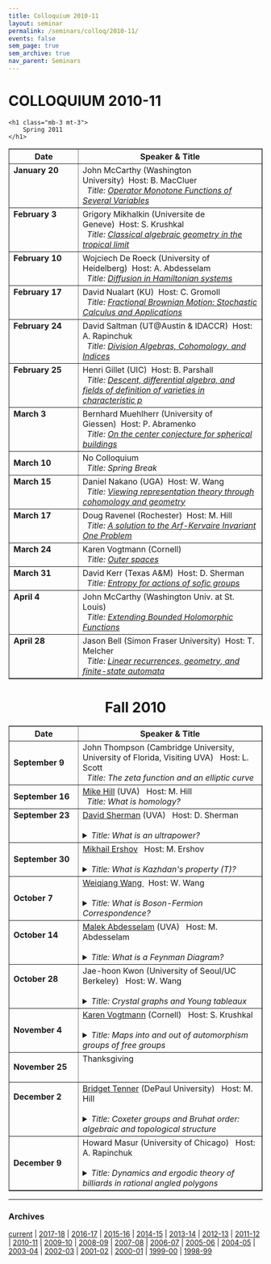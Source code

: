 ```yaml
---
title: Colloquium 2010-11
layout: seminar
permalink: /seminars/colloq/2010-11/
events: false
sem_page: true
sem_archive: true
nav_parent: Seminars
---
```


<h1 class="mt-2 mb-4">COLLOQUIUM 2010-11</h1>


    <h1 class="mb-3 mt-3">
        Spring 2011
    </h1>


<table border="no" width="97%" cellpadding="3">
    <thead>
        <tr>
            <th width="120">Date</th>
            <th>Speaker &amp; Title</th>
        </tr>
    </thead>
<tbody>

<tr>
	<td valign="top"><b>January 20</b></td>
	<td>John McCarthy (Washington University)&nbsp;&nbsp;<span class="small">Host: B. MacCluer</span><br />
	 &nbsp;&nbsp;<i>Title: <a href="javascript:Toggle('January 20')">Operator Monotone Functions of Several Variables</a></i>
<p id="January 20" style="display:none;">Self-adjoint $n$-by-$n$ matrices have a natural partial ordering, namely $ A \leq B $ if the matrix $ B-A$ is positive semi-definite.<br /><br />In 1934 K. Loewner characterized functions that preserve this ordering; these functions are called $n$-matrix monotone. The condition depends on the dimension $n$, but if a function is $n$-matrix monotone for all $n$, then it must extend analytically to a function that maps the upper half-plane to itself.<br /><br />I will describe Loewner's results, and then discuss what happens if one wants to characterize functions $f$ of two (or more) variables that are matrix monotone in the following sense: If $ A = (A_1, A_2)$ and $B = (B_1,B_2)$ are pairs of commuting self-adjoint $n$-by-$n$ matrices, with $A_1 \leq B_1 $ and $A_2 \leq B_2$, then $f(A) \leq f (B)$.<br /><br />This talk is based on joint work with Jim Agler and Nicholas Young.</p></td>
</tr>

<tr>
	<td valign="top"><b>February 3</b></td>
	<td>Grigory Mikhalkin (Universite de Geneve)&nbsp;&nbsp;<span class="small">Host: S. Krushkal</span><br />
	 &nbsp;&nbsp;<i>Title: <a href="javascript:Toggle('February 3')">Classical algebraic geometry in the tropical limit</a></i>
<p id="February 3" style="display:none;">Algebraic Geometry is one of the oldest and most central areas<br />in Mathematics. Looking at it from different angles may result in<br />quite different pictures. In this talk we'll take a tropical viewpoint.<br /><br />This is a point of view which ignores the phase of a complex<br />number (or the sign of a real number). There is a correspondence<br />principle between complex and tropical objects (which is related<br />to the correspondence principle in Quantum Mechanics). In the<br />talk we will consider some instances of this correspondence.<br /><br /></p></td>
</tr>

<tr>
	<td valign="top"><b>February 10</b></td>
	<td>Wojciech De Roeck (University of Heidelberg)&nbsp;&nbsp;<span class="small">Host: A. Abdesselam</span><br />
	 &nbsp;&nbsp;<i>Title: <a href="javascript:Toggle('February 10')">Diffusion in Hamiltonian systems</a></i>
<p id="February 10" style="display:none;">Whereas Hamiltonian dynamics (be it described by Newton's or Schr̦dinger's equation) is time-reversible, most phenomena in our macroscopic world are clearly irreversible.  On the level of theoretical phyiscs, this dichotomy between micro and macro is well-understood since the work of Boltzmann. However, the mathematical questions it raises, remain largely unsolved. Despite progress in the field of dynamical systems and quantum field theory, there are still only a few systems in which we can prove that irreversible behaviour like return to equilibrium, diffusion, friction, actually occur. I will present an overview and some recent progress.</p></td>
</tr>

<tr>
	<td valign="top"><b>February 17</b></td>
	<td>David Nualart (KU)&nbsp;&nbsp;<span class="small">Host: C. Gromoll</span><br />
	 &nbsp;&nbsp;<i>Title: <a href="javascript:Toggle('February 17')">Fractional Brownian Motion: Stochastic Calculus and Applications</a></i>
<p id="February 17" style="display:none;">The fractional Brownian motion is a centered self-similar Gaussian process with stationary increments, which depends on a parameter H in (0,1) called the Hurst index. In  this talk we will describe some basic properties of the fractional Brownian motion, and we  will analyze different approaches to construct a stochastic calculus with respect to this process using path-wise techniques, Riemann sums  and Malliavin calculus. We will  also present some  recent results on the  existence and uniqueness of solutions and numerical approximations for stochastic differential equations driven by a fractional Brownian motion.</p></td>
</tr>

<tr>
	<td valign="top"><b>February 24</b></td>
	<td>David Saltman (UT@Austin & IDACCR)&nbsp;&nbsp;<span class="small">Host: A. Rapinchuk</span><br />
	 &nbsp;&nbsp;<i>Title: <a href="javascript:Toggle('February 24')">Division Algebras, Cohomology, and Indices</a></i>
<p id="February 24" style="display:none;">The study of division algebras, meaning noncommutative ``fields'' finite over their center, is greatly enhanced by their correspondence with Brauer group elements and thereby with etale or Galois cohomology. But often the interesting properties of division algebras, like their degree or index (really their ``size''), is difficult or impossible to discern from the cohomology. Despite this there are results about indices over surfaces of various sorts, associated applications, and just a hint of a general theory. Of course there are many more interesting conjectures and questions without answers.</p></td>
</tr>

<tr>
	<td valign="top"><b>February 25</b></td>
	<td>Henri Gillet (UIC)&nbsp;&nbsp;<span class="small">Host: B. Parshall</span><br />
	 &nbsp;&nbsp;<i>Title: <a href="javascript:Toggle('February 25')">Descent, differential algebra, and fields of definition of varieties in characteristic p</a></i>
<p id="February 25" style="display:none;">If $X$ is a projective algebraic variety defined over an algebraically closed field $F$ of characteristic zero, then there is a unique minimal (algebraically closed) subfield $F_0$ of $F$ such that $X$ is isomorphic to a variety defined over $F_0$. In this talk, I shall discuss whether there are analogous results in characteristic p.<br /><br />Such questions arise in proofs of the geometric version of the Mordell conjecture. (Recall that the original Mordell conjecture asserts that a curve of genus at least 2 defined over a number field has only finitely many rational points).<br /><br />I will start by giving an overview of the theory of descent from a number of perspectives, sketch a proof of the characteristic zero result (which is to some extent "well known") and then discuss what happens in characteristic p. Along the way, I shall also mention various notions of Galois theory for purely inseparable extensions.<br /><br /></p></td>
</tr>

<tr>
	<td valign="top"><b>March 3</b></td>
	<td>Bernhard Muehlherr (University of Giessen)&nbsp;&nbsp;<span class="small">Host: P. Abramenko</span><br />
	 &nbsp;&nbsp;<i>Title: <a href="javascript:Toggle('March 3')">On the center conjecture for spherical buildings</a></i>
<p id="March 3" style="display:none;">The original motivation for the theory of buildings was to provide a purely combinatorial approach to semi-simple algebraic groups. Indeed, one of the first non-trivial applications of this theory was a combinatorial proof of an earlier version of the Borel-Tits theorem. This proof was indicated by Tits in 1962, but not written up in detail, because there was a more efficient approach for the final result using completely different tools. However, the original geometric ideas regained interest through the work of Serre on complete reducibility of spherical buildings which lead him to promote a question which became known as the 'center conjecture'.<br /><br />There are several versions of the center conjecture, and its 'simplicial version' has been proved in joint work with Tits for classical groups in 2006. The remaining exceptional -- and considerably more difficult -- cases have been treated by Leeb and Ramos-Cuevas in 2009.<br /><br />In the first part of my talk I intend to explain the center conjecture for projective spaces and to say something about its history. In the second part I want to present the main ideas of a new proof of the simplicial version of the center conjecture which I found recently in joint work with R. Weiss. It is considerably shorter than the existing proof and has also the advantage that it works uniformly for all types.</p></td>
</tr>

<tr>
	<td><b>March 10</b></td>
	<td>No Colloquium&nbsp;&nbsp;<span class="small"></span><br />
	 &nbsp;&nbsp;<i>Title: Spring Break</i></td>
</tr>

<tr>
	<td valign="top"><b>March 15</b></td>
	<td>Daniel Nakano (UGA)&nbsp;&nbsp;<span class="small">Host: W. Wang</span><br />
	 &nbsp;&nbsp;<i>Title: <a href="javascript:Toggle('March 15')">Viewing representation theory through cohomology and geometry</a></i>
<p id="March 15" style="display:none;">Representation theory emerged about 100 years ago with the pioneering work of Frobenius and Schur, and has become a central area of  mathematics because of its connections to combinatorics, algebraic geometry, number theory, and applications to physics. Cohomology theories were developed throughout the 20th century by topologists to construct algebraic invariants for the investigation of manifolds and topological spaces. Cohomology was also defined for algebraic structures like groups and Lie algebras to find the possible ways in which their representations can be glued together. <br /><br />In my talk I will demonstrate how cohomology theories for algebraic structures can be used to reintroduce ambient geometric structures into the picture. These methods have their origins in finite group cohomology. Later in the talk, I will present new applications of these ideas to "categorifying" the important long standing combinatorial notions of defect and atypicality developed by Kac and Wakimoto for Lie superalgebras. Moreover, as another application, I will present recent results on the realization of support varieties for irreducible representations for the small quantum group through the nilpotent cone (ambient geometry) with connections to the Lusztig Character Formula and the properties of Kazhdan-Lusztig polynomials.</p></td>
</tr>

<tr>
	<td valign="top"><b>March 17</b></td>
	<td>Doug Ravenel (Rochester)&nbsp;&nbsp;<span class="small">Host: M. Hill</span><br />
	 &nbsp;&nbsp;<i>Title: <a href="javascript:Toggle('March 17')">A solution to the Arf-Kervaire Invariant One Problem</a></i>
<p id="March 17" style="display:none;">In 2009 Mike Hill, Mike Hopkins and I solved the Kervaire invariant problem in stable homotopy theory.  In the first talk I will describe the history of the problem beginning with Pontryagin's work on the homotopy groups of spheres in the 1930s and Kervaire-Milnor's work on exotic spheres in the 1960s.</p></td>
</tr>

<tr>
	<td valign="top"><b>March 24</b></td>
	<td>Karen Vogtmann (Cornell)&nbsp;&nbsp;<span class="small"></span><br />
	 &nbsp;&nbsp;<i>Title: <a href="javascript:Toggle('March 24')">Outer spaces</a></i>
<p id="March 24" style="display:none;">Many classical families of groups, including arithmetic groups, surface mapping class groups and automorphism groups of free groups, are studied by considering the geometry and topology of their actions on nice contractible spaces.  In the case of the group Out(F_n) of outer automorphisms of a free group the appropriate space is known as Outer space.  I will describe Outer space, show how it is used to obtain information about Out(F_n) and then indicate how these ideas have recently been used to study a wider class of automorphism groups.</p></td>
</tr>

<tr>
	<td valign="top"><b>March 31</b></td>
	<td>David Kerr (Texas A&M)&nbsp;&nbsp;<span class="small">Host: D. Sherman</span><br />
	 &nbsp;&nbsp;<i>Title: <a href="javascript:Toggle('March 31')">Entropy for actions of sofic groups</a></i>
<p id="March 31" style="display:none;">In the late 1950s Kolmogorov introduced the concept of entropy into ergodic theory using ideas from information theory. Entropy has since become  a pervasive presence in dynamics, and as originally conceived by Kolmogorov it was ultimately seen to apply most generally to actions of amenable groups, for which one can average over partial orbits in a way that produces a meaningful invariant.<br /><br />Recently Lewis Bowen showed, quite surprisingly, that this theory of entropy can be vastly extended to the realm of actions of countable sofic groups. Soficity is a much weaker kind of finite approximation property than amenability, and in fact it is unknown whether there exists a countable group that is not sofic. The definition of entropy in this case required a new strategy that replaces the information-theoretic perspective with the statistical-mechanical idea of counting discrete models. Hanfeng Li and I have subsequently developed an alternative and more general approach to sofic entropy that uses operator algebras in an unexpectedly essential way. I will describe all of these developments and discuss some examples that also connect to operator algebras in a different way.</p></td>
</tr>

<tr>
	<td valign="top"><b>April 4</b></td>
	<td>John McCarthy (Washington Univ. at St. Louis)&nbsp;&nbsp;<span class="small"></span><br />
	 &nbsp;&nbsp;<i>Title: <a href="javascript:Toggle('April 4')">Extending Bounded Holomorphic Functions</a></i>
<p id="April 4" style="display:none;">Suppose $V$ is a subvariety of the bidisk, $\{ (z,w) \in {\mathcal C}^2 : |z| < 1, |w| < 1 \}$. Does every holomorphic function $f$ on $V$ have an extension to a holomorphic function $F$ on the whole bidisk? The answer is yes; this is a special case of a celebrated theorem of H. Cartan in 1951.<br /><br />Now suppose in addition that the range of $f$ lies in the open unit disk; can $F$ always be chosen so that it also takes values in the disk? The answer now depends on the geometry of $V$.<br /><br />I shall discuss how the problem arises, and what the solution is.</p></td>
</tr>

<tr>
	<td valign="top"><b>April 28</b></td>
	<td>Jason Bell (Simon Fraser University)&nbsp;&nbsp;<span class="small">Host: T. Melcher</span><br />
	 &nbsp;&nbsp;<i>Title: <a href="javascript:Toggle('April 28')">Linear recurrences, geometry, and finite-state automata</a></i>
<p id="April 28" style="display:none;">The Skolem-Mahler-Lech theorem is a well-known theorem from number theory which says that if $f(n)$ satisfies a linear recurrence over a field of characteristic $0$, then the set of $n$ for which $f(n)$ is equal to zero is a finite union of infinite arithmetic progressions along with a finite set.  We show how this theorem can be recast geometrically and is connected to the dynamical Mordell-Lang problem in arithmetic dynamics.  In addition, we consider what happens if $f(n)$ satisfies a recurrence over a field of characteristic $p>0$.  In this case, Derksen has shown that the conclusion does not hold, but that a beautiful characterization can be given in terms of finite-state automata, and we describe Derksen's work.  (Part of this talk involves joint work with Dragos Ghioca and Tom Tucker.)</p></td>
</tr>
</tbody>
</table>

<center>
<h1 class="mb-3 mt-3">
Fall 2010
</h1>

</center>

<table border="no" WIDTH="97%" CELLPADDING="3">
<thead>
    <tr>
    <th width="120" valign="top">Date</th>
    <th>Speaker &amp; Title</th>
    </tr>
</thead>
<tbody>
<tr>
    <td>
        <b>September 9</b>
    </td>
    <td>
        John Thompson (Cambridge University, University of Florida, Visiting UVA) &nbsp;&nbsp;<span class="small">Host: L. Scott</span><br />
        &nbsp;&nbsp;<i>Title: The zeta function and an elliptic curve</i>
    </td>
</tr>

<tr>
    <td>
        <b>September 16</b>
    </td>
    <td>
        <a href="http://people.virginia.edu/~mah7cd/">Mike Hill</a> (UVA) &nbsp;&nbsp;<span class="small">Host: M. Hill</span><br />
        &nbsp;&nbsp;<i>Title: What is homology?</i>
    </td>
</tr>

<TR>
<TD valign="top">
<B>September 23</B>
</td>
<td>
<a href="http://people.virginia.edu/~des5e/">David Sherman</a> (UVA) &nbsp;&nbsp;<span class="small">Host: D. Sherman</span><br>
&nbsp;&nbsp;<details><summary><i>Title: What is an ultrapower?</i></summary>  The classical ultrapower is a fundamental construction in logic, where it plays a role in several striking, easy-to-understand theorems about algebraic structures. There are also versions of the ultrapower construction for analytic structures such as Banach spaces, but these do not satisfy the same theorems until the underlying logic is also made more analytic. This talk will overlap by about half with one I gave in the algebra seminar last spring. I presume no familiarity with logic.
</details>
</TD></TR>

<TR>
    <td>
        <B>September 30</B>
    </td>
    <td>
<a href="http://people.virginia.edu/~mve2x/">Mikhail Ershov</a>
 &nbsp;&nbsp;<span class="small">Host: M. Ershov</span><br>
&nbsp;&nbsp;<details><summary><i>Title: What is Kazhdan's property (T)?</i></summary>   Property (T) is a representation-theoretic notion defined by Kazhdan in 1967. Originally introduced merely as a tool for studying lattices in Lie groups, property (T) quickly turned into a major research direction with many connections outside of group theory and representation theory. In this talk, I plan to define property (T), describe (in very general terms) basic techniques for proving / disproving property (T), and discuss some of its basic applications, mainly in combinatorics.
</details>

</TD></TR>

<TR><td>

<B>October 7</B>
</td>
<td>
<a href="http://www.math.virginia.edu/people/ww9c">
  Weiqiang Wang
</a>
 &nbsp;&nbsp;<span class="small">Host: W. Wang</span><br>
&nbsp;&nbsp;<details><summary><i>Title: What is Boson-Fermion Correspondence?</i></summary>  The answers depend on whom you talk to. The boson-fermion correspondence has roots in math physics. It can be turned into a new approach to the character tables and representations of the symmetric groups. It offers another view toward the combinatorics of partitions. It also provides a module theoretic framework [categorification] for the celebrated Jacobi triple product identity.
</details>

</TD></TR>

<TR><TD VALIGN="top">

<B>October 14</B>
</td>
<td valign="top">
<!-- <a href=" ">  -->
<a href="http://people.virginia.edu/~aa4cr/">Malek Abdesselam</a> (UVA)
<!--</a>-->
 &nbsp;&nbsp;<span class="small">Host: M. Abdesselam</span><br>
&nbsp;&nbsp;<details><summary><i>Title: What is a Feynman Diagram?</i></summary>There are many viable answers to this question. Mine is: a finite combinatorial structure which encodes an algebraic expression given by contraction of indices, starting from a collection of elementary tensors. When seen in this way, Feynman diagrams turn out to be ubiquitous in mathematics and can shed light on questions in algebra as well as analysis. I will try to give a very selective sample of applications of this notion, starting with explicit series for solutions of systems of algebraic equations.
</details>

</TD></TR>

<TR><TD VALIGN="top">

<B>October 28</B>
</td>
<td valign="top">
<!-- <a href=" ">  -->
Jae-hoon Kwon
<!--</a>-->
(University of Seoul/UC Berkeley) &nbsp;&nbsp;<span class="small">Host: W. Wang</span><br>
&nbsp;&nbsp;<details><summary><i>Title: Crystal graphs and Young tableaux</i></summary>	A crystal graph is a combinatorial object associated with an integrable highest weight module over the quantum group of a Kac-Moody algebra. The purpose of this talk is to give an exposition on the relation between the classical combinatorics of Young tableaux and the crystal graphs of integrable $U_q(\mathfrak{gl}_n)$-modules, as an introduction to crystal base theory for those who are not familiar with this area.</details>

</TD></TR>


<tr>
    <td>
        <b>November 4</b>
    </td>
    <td>
        <a href="http://www.math.cornell.edu/~vogtmann/">Karen Vogtmann</a> (Cornell) &nbsp;&nbsp;<span class="small">Host: S. Krushkal</span><br />
        &nbsp;&nbsp;<details><summary><i>Title: Maps into and out of  automorphism groups of free groups</i></summary>  The contemporary study of mapping class groups and outer automophism groups of free groups is heavily influenced by the analogy between these groups and lattices in semisimple Lie groups. It can be proved that these groups are not lattices, so the fact that they share many properties with lattices is intriguing and somewhat mysterious. In this talk I will focus on properties of automorphism groups of free groups which echo the strong rigidity properties enjoyed by lattices, i.e. properties which severely restrict the possibilities for homomorphisms between lattices.
        </details>
    </td>
</tr>

<TR><TD VALIGN="top">

<B>November 25</B>
</td>
<td valign="top">
<!-- <a href=" ">  -->
Thanksgiving
<!--</a>-->
</TD></TR>


<TR><TD VALIGN="top">

<B>December 2</B>
</td>
    <td>
        <a href="http://math.depaul.edu/~bridget/">Bridget Tenner</a> (DePaul University) &nbsp;&nbsp;<span class="small">Host: M. Hill</span><br />
        &nbsp;&nbsp;<details><summary><i>Title: Coxeter groups and Bruhat order: algebraic and topological structure</i></summary>Coxeter groups are classical objects of interest to mathematicians in a variety of disciplines. One aspect of these systems is the study of a particular partial ordering of their elements, known as the Bruhat order.
        In this talk we explore several different structural aspects of Coxeter groups and of the Bruhat order, from both algebraic and topological perspectives. The results discussed will involve reduced words, permutation patterns, zonotopal tilings, order ideals, and the homotopy type of a particular cell complex. For example, recent work has uncovered significant links between permutation patterns, the reduced words of a permutation, and the interval structure of the Bruhat order. Among other things, this connection implies that a certain class of 2n-gons can be tiled by convex centrally symmetric 2k-gons iff k is 2 or n.</details>
    </td>
</TR>
<tr>
    <td><b>December 9</b></td>
    <td>
        Howard Masur (University of Chicago) &nbsp;&nbsp;<span class="small">Host: A. Rapinchuk</span><br />
        &nbsp;&nbsp;<details><summary><i>Title: Dynamics and ergodic theory of billiards in rational angled polygons</i></summary>An appealing example of a dynamical system is given by billiards in a polygon in the plane. The billiard ball moves at unit speed in a straight line and reflects off the sides with angle of reflection equal to angle of incidence. In dynamical systems one typically wants to study the long term behavior of orbits. In ergodic theory one asks if typical orbits are equidistributed. The case when the vertex angles are rational multiples of pi has been extensively studied. There is an unfolding process which converts the table into what is called a translation surface, and the billiard flow into a flow by straight lines on the surface. The unfolding of a square gives a torus and the flow is by straight lines on the torus, a subject that goes back to Kronecker and Weyl. In general one gets flows on higher genus surfaces. I will survey some of what is known in this subject.
</details>
    </td>
</tr>
</tbody>
</TABLE>

<hr />
<h3 class="mb-3">Archives</h3>

<p><a href="/seminars/colloq/">current</a> | <a href="/seminars/colloq/2017-18/">2017-18</a> | <a href="/seminars/colloq/2016-17/">2016-17</a> |
    <a href="/seminars/colloq/2015-16/">2015-16</a> |
    <a href="/seminars/colloq/2014-15/">2014-15</a> |
    <a href="/seminars/colloq/2013-14/">2013-14</a> |
    <a href="/seminars/colloq/2012-13/">2012-13</a> |
    <a href="/seminars/colloq/2011-12/">2011-12</a> |
    <a href="/seminars/colloq/2010-11/">2010-11</a> |
    <a href="/seminars/colloq/2009-10/">2009-10</a> |
    <a href="/seminars/colloq/2008-09/">2008-09</a> |
    <a href="/seminars/colloq/2007-08/">2007-08</a> |
    <a href="/seminars/colloq/2006-07/">2006-07</a> |
    <a href="/seminars/colloq/2005-06/">2005-06</a> |
    <a href="/seminars/colloq/2004-05/">2004-05</a> |
    <a href="/seminars/colloq/2003-04/">2003-04</a> |
    <a href="/seminars/colloq/2002-03/">2002-03</a> |
    <a href="/seminars/colloq/2001-02/">2001-02</a> |
    <a href="/seminars/colloq/2000-01/">2000-01</a> |
    <a href="/seminars/colloq/1999-00/">1999-00</a> |
    <a href="/seminars/colloq/1998-99/">1998-99</a></p>


<script type="text/javascript">
function Toggle(abstractID) {
     var CurrentAbstract = document.getElementById(abstractID);
     if (CurrentAbstract.style.display == 'none') {
         CurrentAbstract.style.display = 'block';
     }
     else {
         CurrentAbstract.style.display = 'none';
     }
 }

 $(document).ready(function() {
     $("table").each(function() {
         $(this).find("tbody tr:odd").addClass("odd");
         $(this).find("tbody tr:even").addClass("even");
     });
 });
 </script>
